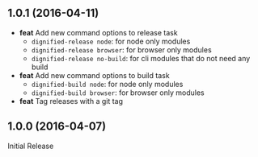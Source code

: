 <a name="1.0.1"></a>
## 1.0.1 (2016-04-11)

* **feat** Add new command options to release task
  * `dignified-release node`: for node only modules
  * `dignified-release browser`: for browser only modules
  * `dignified-release no-build`: for cli modules that do not need any build
* **feat** Add new command options to build task
  * `dignified-build node`: for node only modules
  * `dignified-build browser`: for browser only modules
* **feat** Tag releases with a git tag

<a name="1.0.0"></a>
## 1.0.0 (2016-04-07)

Initial Release
